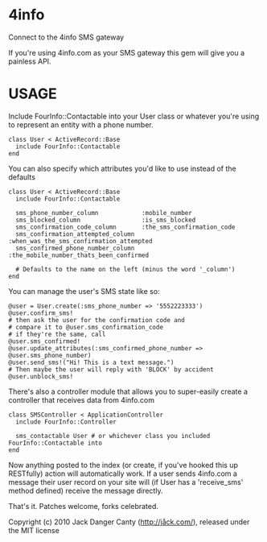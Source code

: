4info
=====

Connect to the 4info SMS gateway

If you're using 4info.com as your SMS gateway this gem will give you a painless API.

USAGE
=====

Include FourInfo::Contactable into your User class or whatever you're using to represent an entity with a phone number.

    class User < ActiveRecord::Base
      include FourInfo::Contactable
    end

You can also specify which attributes you'd like to use instead of the defaults

    class User < ActiveRecord::Base
      include FourInfo::Contactable

      sms_phone_number_column            :mobile_number
      sms_blocked_column                 :is_sms_blocked
      sms_confirmation_code_column       :the_sms_confirmation_code
      sms_confirmation_attempted_column  :when_was_the_sms_confirmation_attempted
      sms_confirmed_phone_number_column  :the_mobile_number_thats_been_confirmed

      # Defaults to the name on the left (minus the word '_column')
    end

You can manage the user's SMS state like so:

    @user = User.create(:sms_phone_number => '5552223333')
    @user.confirm_sms!
    # then ask the user for the confirmation code and
    # compare it to @user.sms_confirmation_code
    # if they're the same, call
    @user.sms_confirmed!
    @user.update_attributes(:sms_confirmed_phone_number => @user.sms_phone_number)
    @user.send_sms!("Hi! This is a text message.")
    # Then maybe the user will reply with 'BLOCK' by accident
    @user.unblock_sms!


There's also a controller module that allows you to super-easily create a controller
that receives data from 4info.com

    class SMSController < ApplicationController
      include FourInfo::Controller

      sms_contactable User # or whichever class you included FourInfo::Contactable into
    end

Now anything posted to the index (or create, if you've hooked this up RESTfully) action
will automatically work. If a user sends 4info.com a message their user record on your site
will (if User has a 'receive_sms' method defined) receive the message directly.

That's it. Patches welcome, forks celebrated.

Copyright (c) 2010 Jack Danger Canty (http://jåck.com/), released under the MIT license

